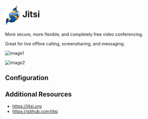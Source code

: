 # <img src="jitsi.png" width=50px style="vertical-align: middle;" alt="Logo"/> Jitsi

More secure, more flexible, and completely free video conferencing.

Great for live offline calling, screensharing, and messaging.


![image1](https://external-content.duckduckgo.com/iu/?u=https%3A%2F%2Fjitsi-meet-free.com%2Fimages%2Fuploads%2F2022-03-30%2Fscreenshot_1-daqms.jpeg&f=1&nofb=1&ipt=ee386862738c4e23411c28c5e7417b9f9d4809b8c4bc03218d3f0c5e507aa299&ipo=images")

![image2](https://external-content.duckduckgo.com/iu/?u=https%3A%2F%2Fimage.winudf.com%2Fv2%2Fimage1%2Fb3JnLmppdHNpLm1lZXRfc2NyZWVuXzJfMTU1NDgxODA3Nl8wNTY%2Fscreen-2.jpg%3Ffakeurl%3D1%26type%3D.jpg&f=1&nofb=1&ipt=414ca7aa43f5877818610ff9e94860d455a02dc180287a8e7d1770c58d110007&ipo=images)



## Configuration



## Additional Resources

- https://jitsi.org
- https://github.com/jitsi

